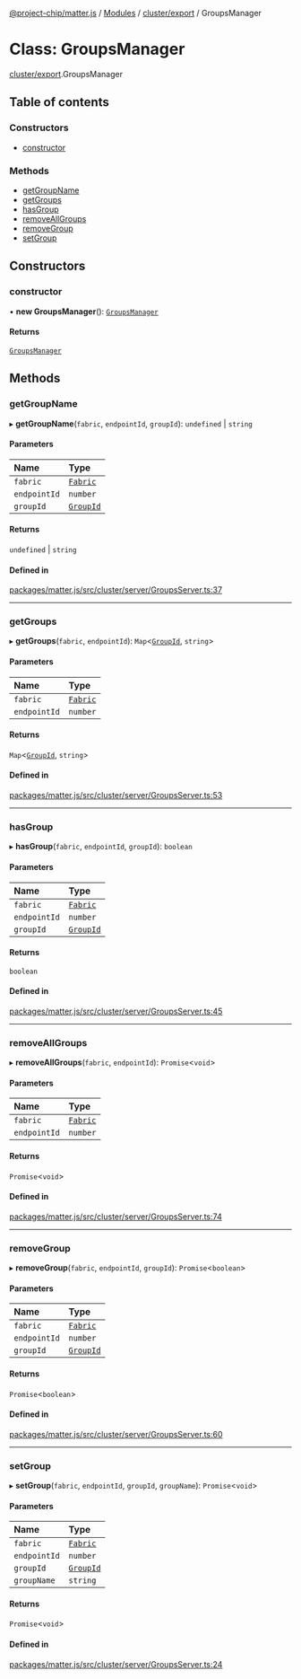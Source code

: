 [@project-chip/matter.js](../README.md) / [Modules](../modules.md) / [cluster/export](../modules/cluster_export.md) / GroupsManager

# Class: GroupsManager

[cluster/export](../modules/cluster_export.md).GroupsManager

## Table of contents

### Constructors

- [constructor](cluster_export.GroupsManager.md#constructor)

### Methods

- [getGroupName](cluster_export.GroupsManager.md#getgroupname)
- [getGroups](cluster_export.GroupsManager.md#getgroups)
- [hasGroup](cluster_export.GroupsManager.md#hasgroup)
- [removeAllGroups](cluster_export.GroupsManager.md#removeallgroups)
- [removeGroup](cluster_export.GroupsManager.md#removegroup)
- [setGroup](cluster_export.GroupsManager.md#setgroup)

## Constructors

### constructor

• **new GroupsManager**(): [`GroupsManager`](cluster_export.GroupsManager.md)

#### Returns

[`GroupsManager`](cluster_export.GroupsManager.md)

## Methods

### getGroupName

▸ **getGroupName**(`fabric`, `endpointId`, `groupId`): `undefined` \| `string`

#### Parameters

| Name | Type |
| :------ | :------ |
| `fabric` | [`Fabric`](fabric_export.Fabric.md) |
| `endpointId` | `number` |
| `groupId` | [`GroupId`](../modules/datatype_export.md#groupid) |

#### Returns

`undefined` \| `string`

#### Defined in

[packages/matter.js/src/cluster/server/GroupsServer.ts:37](https://github.com/project-chip/matter.js/blob/5f71eedebdb9fa54338bde320c311bb359b7455d/packages/matter.js/src/cluster/server/GroupsServer.ts#L37)

___

### getGroups

▸ **getGroups**(`fabric`, `endpointId`): `Map`\<[`GroupId`](../modules/datatype_export.md#groupid), `string`\>

#### Parameters

| Name | Type |
| :------ | :------ |
| `fabric` | [`Fabric`](fabric_export.Fabric.md) |
| `endpointId` | `number` |

#### Returns

`Map`\<[`GroupId`](../modules/datatype_export.md#groupid), `string`\>

#### Defined in

[packages/matter.js/src/cluster/server/GroupsServer.ts:53](https://github.com/project-chip/matter.js/blob/5f71eedebdb9fa54338bde320c311bb359b7455d/packages/matter.js/src/cluster/server/GroupsServer.ts#L53)

___

### hasGroup

▸ **hasGroup**(`fabric`, `endpointId`, `groupId`): `boolean`

#### Parameters

| Name | Type |
| :------ | :------ |
| `fabric` | [`Fabric`](fabric_export.Fabric.md) |
| `endpointId` | `number` |
| `groupId` | [`GroupId`](../modules/datatype_export.md#groupid) |

#### Returns

`boolean`

#### Defined in

[packages/matter.js/src/cluster/server/GroupsServer.ts:45](https://github.com/project-chip/matter.js/blob/5f71eedebdb9fa54338bde320c311bb359b7455d/packages/matter.js/src/cluster/server/GroupsServer.ts#L45)

___

### removeAllGroups

▸ **removeAllGroups**(`fabric`, `endpointId`): `Promise`\<`void`\>

#### Parameters

| Name | Type |
| :------ | :------ |
| `fabric` | [`Fabric`](fabric_export.Fabric.md) |
| `endpointId` | `number` |

#### Returns

`Promise`\<`void`\>

#### Defined in

[packages/matter.js/src/cluster/server/GroupsServer.ts:74](https://github.com/project-chip/matter.js/blob/5f71eedebdb9fa54338bde320c311bb359b7455d/packages/matter.js/src/cluster/server/GroupsServer.ts#L74)

___

### removeGroup

▸ **removeGroup**(`fabric`, `endpointId`, `groupId`): `Promise`\<`boolean`\>

#### Parameters

| Name | Type |
| :------ | :------ |
| `fabric` | [`Fabric`](fabric_export.Fabric.md) |
| `endpointId` | `number` |
| `groupId` | [`GroupId`](../modules/datatype_export.md#groupid) |

#### Returns

`Promise`\<`boolean`\>

#### Defined in

[packages/matter.js/src/cluster/server/GroupsServer.ts:60](https://github.com/project-chip/matter.js/blob/5f71eedebdb9fa54338bde320c311bb359b7455d/packages/matter.js/src/cluster/server/GroupsServer.ts#L60)

___

### setGroup

▸ **setGroup**(`fabric`, `endpointId`, `groupId`, `groupName`): `Promise`\<`void`\>

#### Parameters

| Name | Type |
| :------ | :------ |
| `fabric` | [`Fabric`](fabric_export.Fabric.md) |
| `endpointId` | `number` |
| `groupId` | [`GroupId`](../modules/datatype_export.md#groupid) |
| `groupName` | `string` |

#### Returns

`Promise`\<`void`\>

#### Defined in

[packages/matter.js/src/cluster/server/GroupsServer.ts:24](https://github.com/project-chip/matter.js/blob/5f71eedebdb9fa54338bde320c311bb359b7455d/packages/matter.js/src/cluster/server/GroupsServer.ts#L24)
